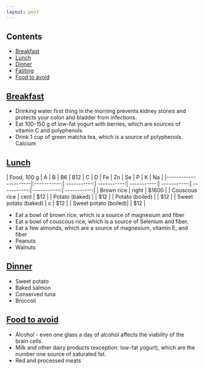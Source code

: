 ```yaml
---
layout: post
---
```


## Contents
- [Breakfast](#breakfast)
- [Lunch](#lunch)
- [Dinner](#dinner)
- [Fasting](#fasting)
- [Food to avoid](#food-to-avoid)

## [Breakfast](breakfast)

-  Drinking water first thing in the morning prevents kidney stones and protects your colon and bladder from infections.
-  Eat 100-150 g of low-fat yogurt with berries, which are sources of vitamin C and polyphenols
-  Drink 1 cup of green matcha tea, which is a source of polyphenols.
Calcium
## [Lunch](#lunch)

|      Food, 100 g     |  A  |  B  | B6  | B12 |  C  |  D  | Fe  | Zn  | Se  |  P  |  K  |  Na |
|----------------------|:-----------:| -----------:| -----------:| -----------:| -----------:| -----------:| -----------:| -----------:|
| Brown rice           | right       | $1600       |
| Couscous rice        | cent        |   $12       |
| Potato (baked)       |             |   $12       |
| Potato (boiled)      |             |   $12       |
| Sweet potato (baked) | c           |   $12       |
| Sweet potato (boiled)|             |   $12       |


-  Eat a bowl of brown rice, which is a source of magnesium and fiber
-  Eat a bowl of couscous rice, which is a source of Selenium and fiber.
-  Eat a few almonds, which are a source of magnesium, vitamin E, and fiber
-  Peanuts
-  Walnuts

## [Dinner](#dinner)

-  Sweet potato
-  Baked salmon
-  Conserved tuna
-  Broccoli

## [Food to avoid](food-to-avoid)

-  Alcohol - even one glass a day of alcohol affects the viability of the brain cells.
-  Milk and other dairy products (exception: low-fat yogurt), which are the number one source of saturated fat.
-  Red and processed meats
  


